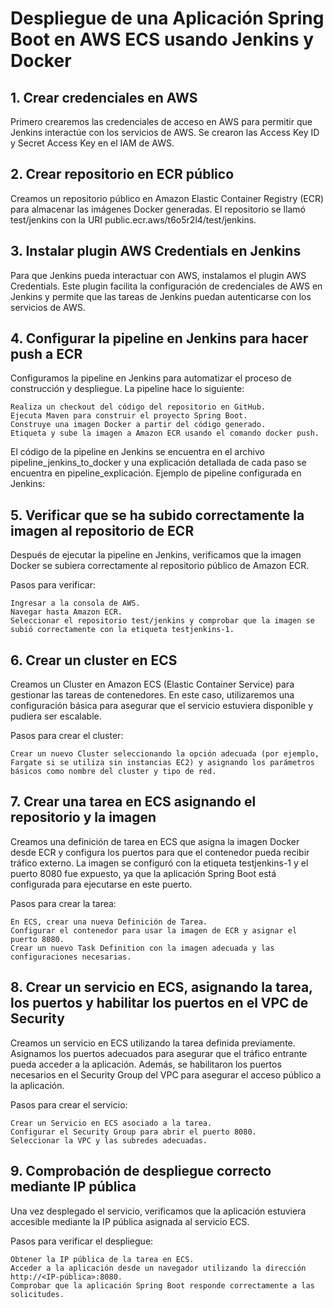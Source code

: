 # Despliegue de una Aplicación Spring Boot en AWS ECS usando Jenkins y Docker
## 1. Crear credenciales en AWS

Primero crearemos las credenciales de acceso en AWS para permitir que Jenkins interactúe con los servicios de AWS. Se crearon las Access Key ID y Secret Access Key en el IAM de AWS.

## 2. Crear repositorio en ECR público

Creamos un repositorio público en Amazon Elastic Container Registry (ECR) para almacenar las imágenes Docker generadas. El repositorio se llamó test/jenkins con la URI public.ecr.aws/t6o5r2l4/test/jenkins.

## 3. Instalar plugin AWS Credentials en Jenkins

Para que Jenkins pueda interactuar con AWS, instalamos el plugin AWS Credentials. Este plugin facilita la configuración de credenciales de AWS en Jenkins y permite que las tareas de Jenkins puedan autenticarse con los servicios de AWS.

## 4. Configurar la pipeline en Jenkins para hacer push a ECR

Configuramos la pipeline en Jenkins para automatizar el proceso de construcción y despliegue. La pipeline hace lo siguiente:

    Realiza un checkout del código del repositorio en GitHub.
    Ejecuta Maven para construir el proyecto Spring Boot.
    Construye una imagen Docker a partir del código generado.
    Etiqueta y sube la imagen a Amazon ECR usando el comando docker push.

El código de la pipeline en Jenkins se encuentra en el archivo pipeline_jenkins_to_docker y una explicación detallada de cada paso se encuentra en pipeline_explicación.
Ejemplo de pipeline configurada en Jenkins:

## 5. Verificar que se ha subido correctamente la imagen al repositorio de ECR

Después de ejecutar la pipeline en Jenkins, verificamos que la imagen Docker se subiera correctamente al repositorio público de Amazon ECR.

Pasos para verificar:

    Ingresar a la consola de AWS.
    Navegar hasta Amazon ECR.
    Seleccionar el repositorio test/jenkins y comprobar que la imagen se subió correctamente con la etiqueta testjenkins-1.

## 6. Crear un cluster en ECS

Creamos un Cluster en Amazon ECS (Elastic Container Service) para gestionar las tareas de contenedores. En este caso, utilizaremos una configuración básica para asegurar que el servicio estuviera disponible y pudiera ser escalable.

Pasos para crear el cluster:

    Crear un nuevo Cluster seleccionando la opción adecuada (por ejemplo, Fargate si se utiliza sin instancias EC2) y asignando los parámetros básicos como nombre del cluster y tipo de red.

## 7. Crear una tarea en ECS asignando el repositorio y la imagen

Creamos una definición de tarea en ECS que asigna la imagen Docker desde ECR y configura los puertos para que el contenedor pueda recibir tráfico externo. La imagen se configuró con la etiqueta testjenkins-1 y el puerto 8080 fue expuesto, ya que la aplicación Spring Boot está configurada para ejecutarse en este puerto.

Pasos para crear la tarea:

    En ECS, crear una nueva Definición de Tarea.
    Configurar el contenedor para usar la imagen de ECR y asignar el puerto 8080.
    Crear un nuevo Task Definition con la imagen adecuada y las configuraciones necesarias.

## 8. Crear un servicio en ECS, asignando la tarea, los puertos y habilitar los puertos en el VPC de Security

Creamos un servicio en ECS utilizando la tarea definida previamente. Asignamos los puertos adecuados para asegurar que el tráfico entrante pueda acceder a la aplicación. Además, se habilitaron los puertos necesarios en el Security Group del VPC para asegurar el acceso público a la aplicación.

Pasos para crear el servicio:

    Crear un Servicio en ECS asociado a la tarea.
    Configurar el Security Group para abrir el puerto 8080.
    Seleccionar la VPC y las subredes adecuadas.

## 9. Comprobación de despliegue correcto mediante IP pública

Una vez desplegado el servicio, verificamos que la aplicación estuviera accesible mediante la IP pública asignada al servicio ECS.

Pasos para verificar el despliegue:

    Obtener la IP pública de la tarea en ECS.
    Acceder a la aplicación desde un navegador utilizando la dirección http://<IP-pública>:8080.
    Comprobar que la aplicación Spring Boot responde correctamente a las solicitudes.


